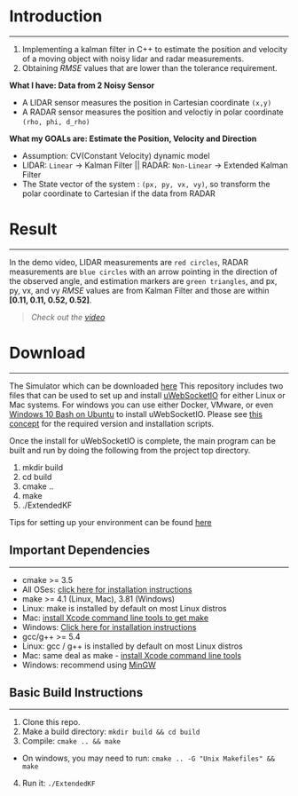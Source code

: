 # Introduction
***
1. Implementing a kalman filter in C++ to estimate the position and velocity of a moving object with noisy lidar and radar measurements. 
2. Obtaining _RMSE_ values that are lower than the tolerance requirement.

**What I have: Data from 2 Noisy Sensor**
* A LIDAR sensor measures the position in Cartesian coordinate `(x,y)`
* A RADAR sensor measures the position and veloctiy in polar coordinate `(rho, phi, d_rho)`

**What my GOALs are: Estimate the Position, Velocity and Direction**
* Assumption: CV(Constant Velocity) dynamic model
* LIDAR: `Linear` -> Kalman Filter || RADAR: `Non-Linear` -> Extended Kalman Filter
* The State vector of the system : `(px, py, vx, vy)`, so transform the polar coordinate to Cartesian if the data from RADAR
# Result
---

In the demo video, LIDAR measurements are `red circles`, RADAR measurements are `blue circles` with an arrow pointing in the direction of the observed angle, and estimation markers are `green triangles`, and px, py, vx, and vy _RMSE_ values are from Kalman Filter and those are within  __[0.11, 0.11, 0.52, 0.52]__.
>_Check out the [video](https://youtu.be/oUrYJXa3_FE)_
# Download
***
The Simulator which can be downloaded [here](https://github.com/udacity/self-driving-car-sim/releases)
This repository includes two files that can be used to set up and install [uWebSocketIO](https://github.com/uWebSockets/uWebSockets) for either Linux or Mac systems. For windows you can use either Docker, VMware, or even [Windows 10 Bash on Ubuntu](https://www.howtogeek.com/249966/how-to-install-and-use-the-linux-bash-shell-on-windows-10/) to install uWebSocketIO. Please see [this concept](https://classroom.udacity.com/nanodegrees/nd013/parts/40f38239-66b6-46ec-ae68-03afd8a601c8/modules/0949fca6-b379-42af-a919-ee50aa304e6a/lessons/f758c44c-5e40-4e01-93b5-1a82aa4e044f/concepts/16cf4a78-4fc7-49e1-8621-3450ca938b77) for the required version and installation scripts.

Once the install for uWebSocketIO is complete, the main program can be built and run by doing the following from the project top directory.

1. mkdir build
2. cd build
3. cmake ..
4. make
5. ./ExtendedKF

Tips for setting up your environment can be found [here](https://classroom.udacity.com/nanodegrees/nd013/parts/40f38239-66b6-46ec-ae68-03afd8a601c8/modules/0949fca6-b379-42af-a919-ee50aa304e6a/lessons/f758c44c-5e40-4e01-93b5-1a82aa4e044f/concepts/23d376c7-0195-4276-bdf0-e02f1f3c665d)

## Important Dependencies
***

* cmake >= 3.5
* All OSes: [click here for installation instructions](https://cmake.org/install/)
* make >= 4.1 (Linux, Mac), 3.81 (Windows)
* Linux: make is installed by default on most Linux distros
* Mac: [install Xcode command line tools to get make](https://developer.apple.com/xcode/features/)
* Windows: [Click here for installation instructions](http://gnuwin32.sourceforge.net/packages/make.htm)
* gcc/g++ >= 5.4
* Linux: gcc / g++ is installed by default on most Linux distros
* Mac: same deal as make - [install Xcode command line tools](https://developer.apple.com/xcode/features/)
* Windows: recommend using [MinGW](http://www.mingw.org/)

## Basic Build Instructions
---
1. Clone this repo.
2. Make a build directory: `mkdir build && cd build`
3. Compile: `cmake .. && make` 
* On windows, you may need to run: `cmake .. -G "Unix Makefiles" && make`
4. Run it: `./ExtendedKF `

